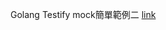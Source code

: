 Golang Testify mock簡單範例二 [link](https://matthung0807.blogspot.com/2021/07/go-testify-mock-simple-example-2.html)
